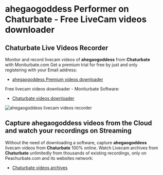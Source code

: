 # ahegaogoddess Performer on Chaturbate - Free LiveCam videos downloader

## Chaturbate Live Videos Recorder

Monitor and record livecam videos of **ahegaogoddess** from **Chaturbate** with Moniturbate.com
Get a premium trial for free by just and only registering with your Email address:
* [ahegaogoddess Premium videos downloader](https://moniturbate.com/request-demo-licence-key.html)

Free livecam videos downloader - Moniturbate Software:
* [Chaturbate videos downloader](https://moniturbate.com/moniturbate-download-software.html)

![ahegaogoddess livecam videos recorder](https://peachurnet.com/templates/moniturbate-software.png)


## Capture ahegaogoddess videos from the Cloud and watch your recordings on Streaming

Without the need of downloading a software, capture **ahegaogoddess** livecam videos from **Chaturbate** 100% online.
Watch Livecam archives from **Chaturbate** unlimitedly from thousands of existing recordings, only on Peachurbate.com and its websites network:
* [Chaturbate videos archives](https://peachurnet.com/)